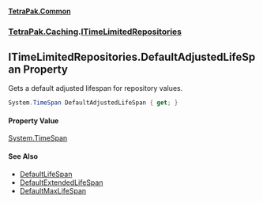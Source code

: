 #### [TetraPak.Common](index.md 'index')
### [TetraPak.Caching](TetraPak_Caching.md 'TetraPak.Caching').[ITimeLimitedRepositories](TetraPak_Caching_ITimeLimitedRepositories.md 'TetraPak.Caching.ITimeLimitedRepositories')
## ITimeLimitedRepositories.DefaultAdjustedLifeSpan Property
Gets a default adjusted lifespan for repository values.  
```csharp
System.TimeSpan DefaultAdjustedLifeSpan { get; }
```
#### Property Value
[System.TimeSpan](https://docs.microsoft.com/en-us/dotnet/api/System.TimeSpan 'System.TimeSpan')
#### See Also
- [DefaultLifeSpan](TetraPak_Caching_ITimeLimitedRepositories_DefaultLifeSpan.md 'TetraPak.Caching.ITimeLimitedRepositories.DefaultLifeSpan')
- [DefaultExtendedLifeSpan](TetraPak_Caching_ITimeLimitedRepositories_DefaultExtendedLifeSpan.md 'TetraPak.Caching.ITimeLimitedRepositories.DefaultExtendedLifeSpan')
- [DefaultMaxLifeSpan](TetraPak_Caching_ITimeLimitedRepositories_DefaultMaxLifeSpan.md 'TetraPak.Caching.ITimeLimitedRepositories.DefaultMaxLifeSpan')
